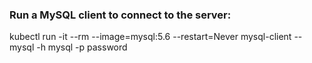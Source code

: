### Run a MySQL client to connect to the server:

kubectl run -it --rm --image=mysql:5.6 --restart=Never mysql-client -- mysql -h mysql -p password
